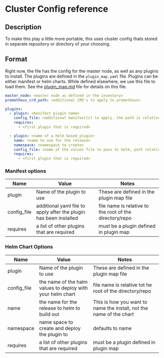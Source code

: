# Cluster Config reference

## Description

To make this play a little more portable, this uses cluster config thats stored in separate repository or directory of your choosing.

## Format

Right now, the file has the config for the master node, as well as any plugins to install. The plugins are defined in the `plugin_map.yaml` file. Plugins can be either manifest or helm charts. While defined elsewhere, we use this file to load them. See the [plugin_map.md](plugin_map.md) file for details on this file.

```yml
master_node: <master node as defined in the inventory>
prometheus_crd_path: <additional CRD's to apply to prometheus>

plugins:
  - plugin: <manifest plugin name>
    config_file: <additional manifest(s) to apply. the path is relative to the root of the config dir/repo>
    requires:
      - <first plugin that is required>

  - plugin: <name of a helm based plugin>
    name: <name to use for the release>
    namespace: <namespace to create>
    config_file: <name of the values file to pass to helm, path relative to the root of the config dir/repo>
    requires:
      - <first plugin that is required>
```

### Manifest options

| Name | Value | Notes |
| --- | --- | --- |
| plugin| Name of the plugin to use | These are defined in the plugin map file |
| config_file| additional yaml file to apply after the plugin has been installed | file name is relative to the root of the directory/repo  |
| requires| a list of other plugins that are required | must be a plugin defined in plugin map |

### Helm Chart Options

| Name | Value | Notes |
| --- | --- | --- |
| plugin| Name of the plugin to use | These are defined in the plugin map file |
| config_file| the name of the halm values to deploy with your helm chart | file name is relative tot he root of the directory/repo |
| name | the name for the release to helm to build out | This is how you want to name the install, not the name of the chart |
| namespace | name space to create and deploy the plugin to | defaults to name |
| requires| a list of other plugins that are required | must be a plugin defined in plugin map |